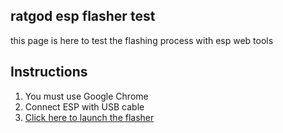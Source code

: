 ## ratgod esp flasher test
this page is here to test the flashing process with esp web tools

## Instructions
1. You must use Google Chrome
2. Connect ESP with USB cable
3. [Click here to launch the flasher](flash.html)
